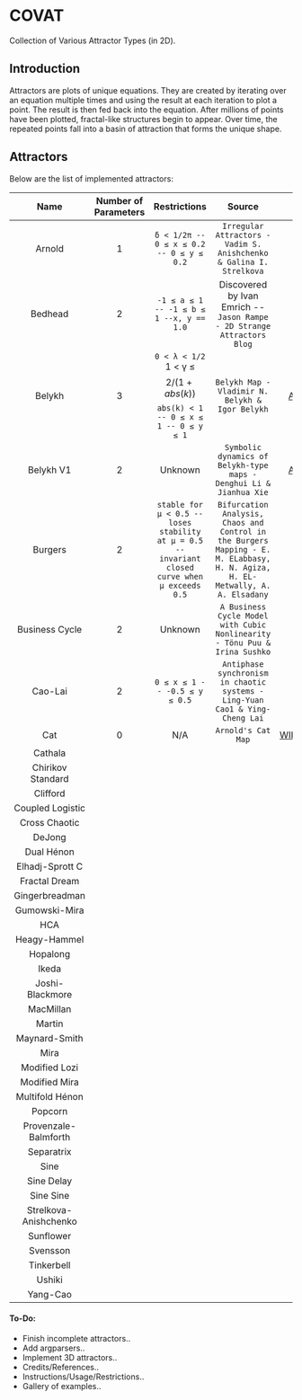 # COVAT
Collection of Various Attractor Types (in 2D).

## Introduction
Attractors are plots of unique equations. They are created by iterating over an equation multiple times and using the result at each iteration to plot a point. The result is then fed back into the equation. After millions of points have been plotted, fractal-like structures begin to appear. Over time, the repeated points fall into a basin of attraction that forms the unique shape.

## Attractors
Below are the list of implemented attractors:

| Name          | Number of Parameters | Restrictions  | Source | Link |
| :-----------: |:--------------------:|:-------------:|:-------:|----:|
| Arnold        | 1                    | ```δ < 1/2π -- 0 ≤ x ≤ 0.2 -- 0 ≤ y ≤ 0.2```| ```Irregular Attractors - Vadim S. Anishchenko & Galina I. Strelkova``` | [PDF](https://www.emis.de/journals/HOA/DDNS/2/153.pdf) | 
| Bedhead       | 2                    | ```-1 ≤ a ≤ 1 -- -1 ≤ b ≤ 1 --x, y == 1.0```   |Discovered by Ivan Emrich -- ```Jason Rampe - 2D Strange Attractors Blog```| [BLOG](https://softologyblog.wordpress.com/2017/03/04/2d-strange-attractors/)|
| Belykh        | 3                    | ```0 < λ < 1/2```  1 < γ ≤ $$2/(1+abs(k))$$  ```abs(k) < 1 -- 0 ≤ x ≤ 1 -- 0 ≤ y ≤ 1```     | ```Belykh Map - Vladimir N. Belykh & Igor Belykh``` | [ARTICLE](http://www.scholarpedia.org/article/Belykh_map)|
|  Belykh V1|  2| Unknown |```Symbolic dynamics of Belykh-type maps - Denghui Li & Jianhua Xie``` | [ARTICLE](https://link.springer.com/article/10.1007/s10483-016-2080-9)|
| Burgers |  2|```stable for µ < 0.5 -- loses stability at µ = 0.5 -- invariant closed curve when µ exceeds 0.5```  |```Bifurcation Analysis, Chaos and Control in the Burgers Mapping - E. M. ELabbasy, H. N. Agiza, H. EL-Metwally, A. A. Elsadany``` |[PDF](http://www.worldacademicunion.com/journal/1749-3889-3897IJNS/IJNSVol4No3Paper02.pdf) |
| Business Cycle |  2| Unknown | ```A Business Cycle Model with Cubic Nonlinearity - Tönu Puu & Irina Sushko```| [PDF](http://www.diva-portal.org/smash/get/diva2:227245/FULLTEXT01.pdf)|
|  Cao-Lai|  2| ```0 ≤ x ≤ 1 -- -0.5 ≤ y ≤ 0.5``` | ```Antiphase synchronism in chaotic systems - Ling-Yuan Cao1 & Ying-Cheng Lai```| [PDF](http://chaos1.la.asu.edu/~yclai/papers/PRE_98_CL.pdf)|
|  Cat|  0|  N/A| ```Arnold's Cat Map```|[WIKIPEDIA](https://en.wikipedia.org/wiki/Arnold%27s_cat_map) |
|  Cathala|  |  | | |
|  Chirikov Standard|  |  | | |
|  Clifford|  |  | | |
|  Coupled Logistic|  |  | | |
|  Cross Chaotic|  |  | | |
|  DeJong|  |  | | |
|  Dual Hénon|  |  | | |
|  Elhadj-Sprott C|  |  | | |
|  Fractal Dream|  |  | | |
|  Gingerbreadman|  |  | | |
|  Gumowski-Mira|  |  | | |
|  HCA|  |  | | |
|  Heagy-Hammel|  |  | | |
|  Hopalong|  |  | | |
|  Ikeda|  |  | | |
|  Joshi-Blackmore|  |  | | |
|  MacMillan|  |  | | |
|  Martin|  |  | | |
|  Maynard-Smith|  |  | | |
|  Mira|  |  | | |
|  Modified Lozi|  |  | | |
|  Modified Mira|  |  | | |
|  Multifold Hénon |  |  | | |
|  Popcorn|  |  | | |
|  Provenzale-Balmforth|  |  | | |
|  Separatrix|  |  | | |
|  Sine|  |  | | |
|  Sine Delay|  |  | | |
|  Sine Sine|  |  | | |
|  Strelkova-Anishchenko|  |  | | |
|  Sunflower|  |  | | |
|  Svensson|  |  | | |
|  Tinkerbell|  |  | | |
|  Ushiki|  |  | | |
|  Yang-Cao|  |  | | |




#### To-Do:
- Finish incomplete attractors..
- Add argparsers..
- Implement 3D attractors..
- Credits/References..
- Instructions/Usage/Restrictions..
- Gallery of examples..
